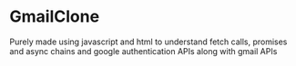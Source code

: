 # GmailClone
Purely made using javascript and html to understand fetch calls, promises and async chains and google authentication APIs along with gmail APIs
